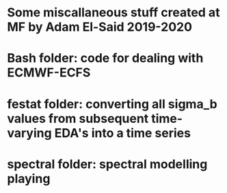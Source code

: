 # Some miscallaneous stuff created at MF by Adam El-Said 2019-2020

# Bash folder:     code for dealing with ECMWF-ECFS 
# festat folder:   converting all sigma_b values from subsequent time-varying EDA's into a time series
# spectral folder: spectral modelling playing
